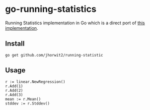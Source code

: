 # go-running-statistics

Running Statistics implementation in Go which is a direct port of [this implementation](http://www.johndcook.com/blog/skewness_kurtosis/).

## Install

`go get github.com/jhorwit2/running-statistic`

## Usage

```
r := linear.NewRegression()
r.Add(1)
r.Add(2)
r.Add(3)
mean := r.Mean()
stddev := r.Stddev()
```
